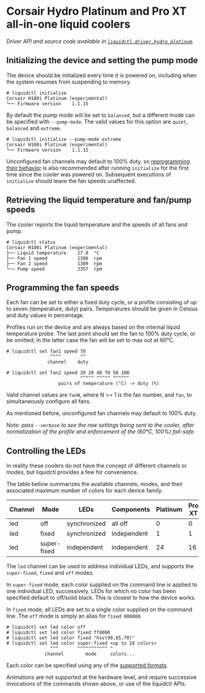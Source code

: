 # Corsair Hydro Platinum and Pro XT all-in-one liquid coolers
_Driver API and source code available in [`liquidctl.driver.hydro_platinum`](../liquidctl/driver/hydro_platinum.py)._

## Initializing the device and setting the pump mode

The device should be initialized every time it is powered on, including when
the system resumes from suspending to memory.

```
# liquidctl initialize
Corsair H100i Platinum (experimental)
└── Firmware version    1.1.15  
```

By default the pump mode will be set to `balanced`, but a different mode can be
specified with `--pump-mode`.  The valid values for this option are `quiet`,
`balanced` and `extreme`.

```
# liquidctl initialize --pump-mode extreme
Corsair H100i Platinum (experimental)
└── Firmware version    1.1.15  
```

Unconfigured fan channels may default to 100% duty, so [reprogramming their
behavior](#programming-the-fan-speeds) is also recommended after running
`initialize` for the first time since the cooler was powered on.  Subsequent
executions of `initialize` should leave the fan speeds unaffected.

## Retrieving the liquid temperature and fan/pump speeds

The cooler reports the liquid temperature and the speeds of all fans and pump.

```
# liquidctl status
Corsair H100i Platinum (experimental)
├── Liquid temperature    27.0  °C
├── Fan 1 speed           1386  rpm
├── Fan 2 speed           1389  rpm
└── Pump speed            2357  rpm
```

## Programming the fan speeds

Each fan can be set to either a fixed duty cycle, or a profile consisting of up
to seven (temperature, duty) pairs.  Temperatures should be given in Celsius
and duty values in percentage.

Profiles run on the device and are always based on the internal liquid
temperature probe.  The last point should set the fan to 100% duty cycle, or be
omitted; in the latter case the fan will be set to max out at 60°C.

```
# liquidctl set fan1 speed 70
                ^^^^       ^^
               channel    duty

# liquidctl set fan2 speed 20 20 40 70 50 100
                           ^^^^^ ^^^^^ ^^^^^^
                   pairs of temperature (°C) -> duty (%)
```

Valid channel values are `fanN`, where N >= 1 is the fan number, and
`fan`, to simultaneously configure all fans.

As mentioned before, unconfigured fan channels may default to 100% duty.

_Note: pass `--verbose` to see the raw settings being sent to the cooler, after
normalization of the profile and enforcement of the (60°C, 100%) fail-safe._

## Controlling the LEDs

In reality these coolers do not have the concept of different channels or
modes, but liquidctl provides a few for convenience.

The table bellow summarizes the available channels, modes, and their associated
maximum number of colors for each device family.

| Channel  | Mode        | LEDs         | Components   | Platinum | Pro XT | Platinum SE |
| -------- | ----------- | ------------ | ------------ | -------- | ------ | ----------- |
| led      | off         | synchronized | all off      |        0 |      0 |           0 |
| led      | fixed       | synchronized | independent  |        1 |      1 |           1 |
| led      | super-fixed | independent  | independent  |       24 |     16 |          48 |

The `led` channel can be used to address individual LEDs, and supports the
`super-fixed`, `fixed` and `off` modes.

In `super-fixed` mode, each color supplied on the command line is applied to
one individual LED, successively.  LEDs for which no color has been specified
default to off/solid black.  This is closest to how the device works.

In `fixed` mode, all LEDs are set to a single color supplied on the command
line.  The `off` mode is simply an alias for `fixed 000000`.

```
# liquidctl set led color off
# liquidctl set led color fixed ff8000
# liquidctl set led color fixed "hsv(90,85,70)"
# liquidctl set led color super-fixed <up to 24 colors>
                ^^^       ^^^^^^^^^^^ ^
              channel        mode     colors...
```

Each color can be specified using any of the [supported formats](../README.md#supported-color-specification-formats).

Animations are not supported at the hardware level, and require successive
invocations of the commands shown above, or use of the liquidctl APIs.
